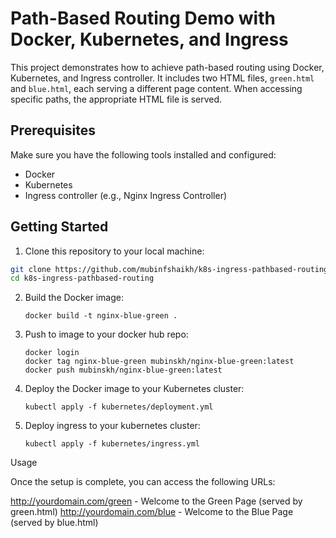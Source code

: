 # Path-Based Routing Demo with Docker, Kubernetes, and Ingress

This project demonstrates how to achieve path-based routing using Docker, Kubernetes, and Ingress controller. It includes two HTML files, `green.html` and `blue.html`, each serving a different page content. When accessing specific paths, the appropriate HTML file is served.

## Prerequisites

Make sure you have the following tools installed and configured:

- Docker
- Kubernetes
- Ingress controller (e.g., Nginx Ingress Controller)

## Getting Started

1. Clone this repository to your local machine:

```bash
git clone https://github.com/mubinfshaikh/k8s-ingress-pathbased-routing.git
cd k8s-ingress-pathbased-routing
```
2. Build the Docker image:
   ```
   docker build -t nginx-blue-green .
   ```
3. Push to image to your docker hub repo:
   ```
   docker login
   docker tag nginx-blue-green mubinskh/nginx-blue-green:latest
   docker push mubinskh/nginx-blue-green:latest
   ```
4. Deploy the Docker image to your Kubernetes cluster:
   ```
   kubectl apply -f kubernetes/deployment.yml
   ```
5. Deploy ingress to your kubernetes cluster:
   ```
   kubectl apply -f kubernetes/ingress.yml
   ```

Usage  

Once the setup is complete, you can access the following URLs:

http://yourdomain.com/green - Welcome to the Green Page (served by green.html)
http://yourdomain.com/blue - Welcome to the Blue Page (served by blue.html)



